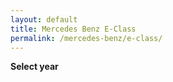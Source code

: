 ```yaml
---
layout: default
title: Mercedes Benz E-Class
permalink: /mercedes-benz/e-class/
---
```

**Select year**
